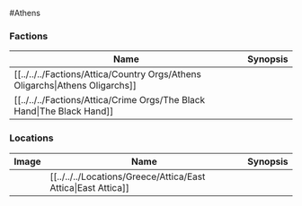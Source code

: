 #Athens 
### Factions

| Name                                                                         | Synopsis |
| ---------------------------------------------------------------------------- | -------- |
| [[../../../Factions/Attica/Country Orgs/Athens Oligarchs\|Athens Oligarchs]] |          |
| [[../../../Factions/Attica/Crime Orgs/The Black Hand\|The Black Hand]] | |

### Locations

| Image | Name | Synopsis |
| --- | --- | --- |
| | [[../../../Locations/Greece/Attica/East Attica\|East Attica]] | |

